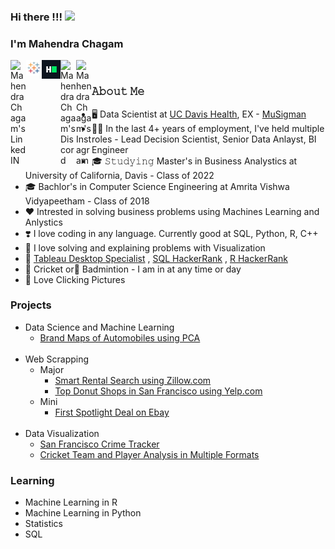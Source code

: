 ### Hi there !!! <img src="https://media.giphy.com/media/hvRJCLFzcasrR4ia7z/giphy.gif" width="25px">
### I'm Mahendra Chagam
<a href="https://www.linkedin.com/in/mahendra-chagam/">
  <img align="left" alt="Mahendra Chagam's LinkedIN" width="25px" src="https://raw.githubusercontent.com/peterthehan/peterthehan/master/assets/linkedin.svg" />
</a>
<a href="https://public.tableau.com/app/profile/mahendra.chagam">
  <img align="left" alt="Mahendra Chagam's Tableau" width="25px" src="https://github.com/ChagamMahendra/Sources/blob/main/tableau.png" />
</a>
</a>
<a href="https://www.hackerrank.com/mahendra14044">
  <img align="left" alt="Mahendra Chagam's Hacker Rank" width="30px" src="https://github.com/ChagamMahendra/Sources/blob/main/download.png" />
</a>
<a href="https://discord.gg/SW2xJyQm">
  <img align="left" alt="Mahendra Chagam's Discord" width="25px" src="https://raw.githubusercontent.com/peterthehan/peterthehan/master/assets/discord.svg" />
</a>
<a href="https://www.instagram.com/mahendra_chagam/">
  <img align="left" alt="Mahendra Chagam's Instagram" width="25px" src="https://raw.githubusercontent.com/hussainweb/hussainweb/main/icons/instagram.png" />
</a>
<br>

### 𝙰𝚋𝚘𝚞𝚝 𝙼𝚎
- 🖥 Data Scientist at <a href="https://health.ucdavis.edu/welcome/index.html">UC Davis Health</a>, EX - <a href=https://www.mu-sigma.com/>MuSigman</a>
- 👨‍💼 In the last 4+ years of employment, I've held multiple roles - Lead Decision Scientist, Senior Data Anlayst, BI Engineer 
- 🎓 𝚂𝚝𝚞𝚍𝚢𝚒𝚗𝚐 Master's in Business Analystics at University of California, Davis - Class of 2022
- 🎓 Bachlor's in Computer Science Engineering at Amrita Vishwa Vidyapeetham - Class of 2018
- ❤️ Intrested in solving business problems using Machines Learning and Anlystics
- ❣️ I love coding in any language. Currently good at SQL, Python, R, C++
- 💚 I love solving and explaining problems with Visualization
- 🥇 <a href="https://www.credly.com/badges/5f6c7bf4-905f-494a-893e-2e403c84e801/public_url">Tableau Desktop Specialist</a> , <a href="https://www.hackerrank.com/certificates/0c9a09520147">SQL HackerRank</a> , <a href="https://www.hackerrank.com/certificates/b862c3e23ea5">R HackerRank</a>
- 🏏 Cricket or🏸 Badmintion - I am in at any time or day
- 📸 Love Clicking Pictures


### Projects
<ul>
  <li>Data Science and Machine Learning
    <ul>
      <li>
      <a href="https://github.com/ChagamMahendra/Data-Science/blob/PCA/BrandMaps.pdf">Brand Maps of Automobiles using PCA</a>
      </li>
    </ul> 
  </li>
  <br>
  <li>Web Scrapping
    <ul>
      <li>Major
      <ul><li>
      <a href="https://github.com/ChagamMahendra/Web-Scrapping/blob/Smart-Rental-Listing-searh-using-Zillow/Zillow%20Rental%20Listing%20Search.ipynb">Smart Rental Search using Zillow.com</a>
      </li>
      <li>
      <a href="https://github.com/ChagamMahendra/Web-Scrapping/blob/Top-Donut-Shops-in-SF-using-Yelp/Top%20Donut%20Shops%20of%20San%20Francisco.ipynb">Top Donut Shops in San Francisco using Yelp.com</a>
      </li></ul>
      </li>
      <li>Mini
      <ul><li>
      <a href="https://github.com/ChagamMahendra/Web-Scrapping/blob/First-Spotlight-Deal-on-Ebay/First%20Spotlight%20Deal%20on%20Ebay.ipynb">First Spotlight Deal on Ebay</a>
      </li></ul>
      </li>
    </ul>
  </li>
  <br>
  <li> Data Visualization
    <ul>
      <li>
        <a href="https://public.tableau.com/app/profile/mahendra.chagam/viz/CrimeinSF_16411077538620/Dashboard1">San Francisco Crime Tracker</a>
      </li>
      <li>
        <a href="https://public.tableau.com/app/profile/mahendra.chagam/viz/CricketAnalysis_16489402503370/CricketAnalysis">Cricket Team and Player Analysis in Multiple Formats</a>
      </li>
    </ul>
  </li>
</ul>

### Learning
<ul>
  <li>Machine Learning in R</li>
  <li>Machine Learning in Python</li>
  <li>Statistics</li>
  <li>SQL</li>
</ul>







